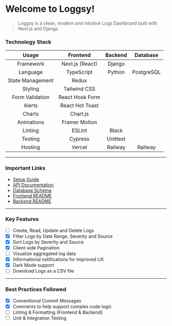 # Welcome to Loggsy!

> Loggsy is a clean, modern and intuitive Logs Dashboard built with Next.js and Django

### Technology Stack

| Usage | Frontend | Backend | Database |
| :---: | :---: | :---: | :---: |
| Framework | Next.js (React) | Django |  |
| Language | TypeScript | Python | PostgreSQL |
| State Management | Redux |  |  |
| Styling | Tailwind CSS |  |  |
| Form Validation | React Hook Form |  |  |
| Alerts | React Hot Toast |  |  |
| Charts | Chart.js |  |  |
| Animations | Framer Motion |  |  |
| Linting | ESLint | Black |  |
| Testing | Cypress | Unittest |  |
| Hosting | Vercel | Railway | Railway |

---

### Important Links

- [Setup Guide](./readme/SETUP.md)
- [API Documentation](./readme/API.md)
- [Database Schema](./readme/SCHEMA.md)
- [Frontend README](./client/README.md)
- [Backend README](./server/README.md)

---

### Key Features

- [ ] Create, Read, Update and Delete Logs
- [x] Filter Logs by Date Range, Severity and Source
- [x] Sort Logs by Severity and Source
- [x] Client-side Pagination
- [ ] Visualize aggregated log data
- [x] Informational notifications for improved UX
- [x] Dark Mode support
- [ ] Download Logs as a CSV file

---

### Best Practices Followed

- [x] Conventional Commit Messages
- [x] Comments to help support complex code logic
- [ ] Linting & Formatting (Frontend & Backend)
- [ ] Unit & Integration Testing
